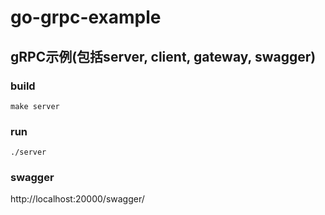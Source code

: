 # go-grpc-example
## gRPC示例(包括server, client, gateway, swagger)
### build
```
make server
```
### run
```
./server
```
### swagger
http://localhost:20000/swagger/

